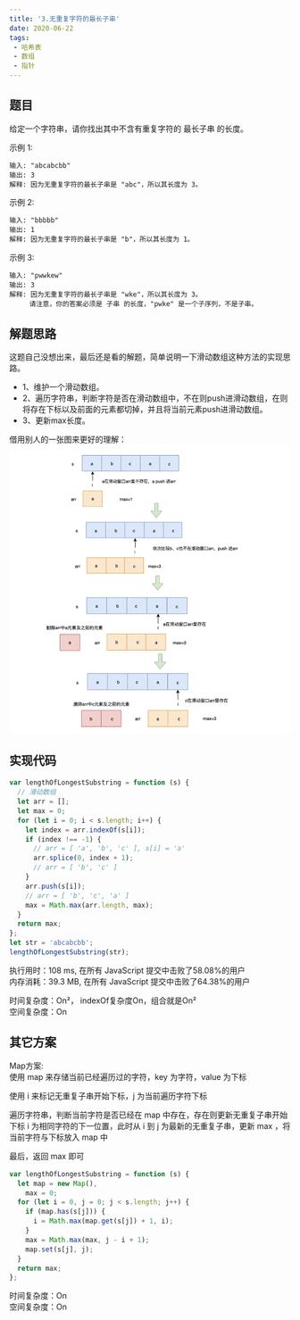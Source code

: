 ```yaml
---
title: '3.无重复字符的最长子串'
date: 2020-06-22
tags:
 - 哈希表
 - 数组
 - 指针
---
```

## 题目
给定一个字符串，请你找出其中不含有重复字符的 最长子串 的长度。

示例 1:
```md
输入: "abcabcbb"
输出: 3 
解释: 因为无重复字符的最长子串是 "abc"，所以其长度为 3。
```
示例 2:
```md
输入: "bbbbb"
输出: 1
解释: 因为无重复字符的最长子串是 "b"，所以其长度为 1。
```
示例 3:
```md
输入: "pwwkew"
输出: 3
解释: 因为无重复字符的最长子串是 "wke"，所以其长度为 3。
     请注意，你的答案必须是 子串 的长度，"pwke" 是一个子序列，不是子串。
```

## 解题思路
这题自己没想出来，最后还是看的解题，简单说明一下滑动数组这种方法的实现思路。
- 1、维护一个滑动数组。
- 2、遍历字符串，判断字符是否在滑动数组中，不在则push进滑动数组，在则将存在下标以及前面的元素都切掉，并且将当前元素push进滑动数组。
- 3、更新max长度。

借用别人的一张图来更好的理解：<br/>
![str](../image/slidearr.png)

## 实现代码
```js
var lengthOfLongestSubstring = function (s) {
  // 滑动数组
  let arr = [];
  let max = 0;
  for (let i = 0; i < s.length; i++) {
    let index = arr.indexOf(s[i]);
    if (index !== -1) {
      // arr = [ 'a', 'b', 'c' ], s[i] = 'a'
      arr.splice(0, index + 1);
      // arr = [ 'b', 'c' ]
    }
    arr.push(s[i]);
    // arr = [ 'b', 'c', 'a' ]
    max = Math.max(arr.length, max);
  }
  return max;
};
let str = 'abcabcbb';
lengthOfLongestSubstring(str);
```
执行用时：108 ms, 在所有 JavaScript 提交中击败了58.08%的用户 <br />
内存消耗：39.3 MB, 在所有 JavaScript 提交中击败了64.38%的用户 <br />

时间复杂度：On²， indexOf复杂度On，组合就是On² <br/>
空间复杂度：On

## 其它方案
Map方案: <br/>
使用 map 来存储当前已经遍历过的字符，key 为字符，value 为下标

使用 i 来标记无重复子串开始下标，j 为当前遍历字符下标

遍历字符串，判断当前字符是否已经在 map 中存在，存在则更新无重复子串开始下标 i 为相同字符的下一位置，此时从 i 到 j 为最新的无重复子串，更新 max ，将当前字符与下标放入 map 中

最后，返回 max 即可
```js
var lengthOfLongestSubstring = function (s) {
  let map = new Map(),
    max = 0;
  for (let i = 0, j = 0; j < s.length; j++) {
    if (map.has(s[j])) {
      i = Math.max(map.get(s[j]) + 1, i);
    }
    max = Math.max(max, j - i + 1);
    map.set(s[j], j);
  }
  return max;
};
```
时间复杂度：On <br/>
空间复杂度：On
